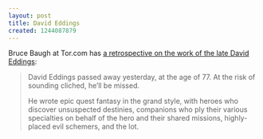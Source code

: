 ```yaml
---
layout: post
title: David Eddings
created: 1244087879
---
```

Bruce Baugh at Tor.com has [a retrospective on the work of the late David Eddings](http://www.tor.com/index.php?option=com_content&view=blog&id=31896):

> David Eddings passed away yesterday, at the age of 77. At the risk of sounding cliched, he’ll be missed.
>
>He wrote epic quest fantasy in the grand style, with heroes who discover unsuspected destinies, companions who ply their various specialties on behalf of the hero and their shared missions, highly-placed evil schemers, and the lot. 
